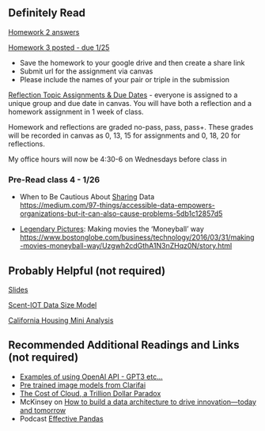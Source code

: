 ## Definitely Read
[Homework 2 answers](https://github.com/brook-miller/mbai-417-data/blob/main/enterprise-data-quality/homework/homework2-answers.ipynb)  

[Homework 3 posted - due 1/25](https://github.com/brook-miller/mbai-417-data/blob/main/emerging-cloud-data/homework/chompy_reviews.ipynb)
* Save the homework to your google drive and then create a share link
* Submit url for the assignment via canvas
* Please include the names of your pair or triple in the submission

[Reflection Topic Assignments & Due Dates](https://canvas.northwestern.edu/courses/160099/assignments) - everyone is assigned to a unique group and due date in canvas.  You will have both a reflection and a homework assignment in 1 week of class.

Homework and reflections are graded no-pass, pass, pass+.  These grades will be recorded in canvas as 0, 13, 15 for assignments and 0, 18, 20 for reflections.

My office hours will now be 4:30-6 on Wednesdays before class in 

### Pre-Read class 4 - 1/26
* When to Be Cautious About [Sharing](https://medium.com/97-things/accessible-data-empowers-organizations-but-it-can-also-cause-problems-5db1c12857d5) Data  
https://medium.com/97-things/accessible-data-empowers-organizations-but-it-can-also-cause-problems-5db1c12857d5   

* [Legendary Pictures](https://www.bostonglobe.com/business/technology/2016/03/31/making-movies-moneyball-way/Uzgwh2cdGthA1N3nZHqz0N/story.html): Making movies the ‘Moneyball’ way  
https://www.bostonglobe.com/business/technology/2016/03/31/making-movies-moneyball-way/Uzgwh2cdGthA1N3nZHqz0N/story.html


## Probably Helpful (not required)
[Slides](https://github.com/brook-miller/mbai-417-data/blob/main/emerging-cloud-data/emerging-data-cloud.pdf)

[Scent-IOT Data Size Model](https://github.com/brook-miller/mbai-417-data/blob/main/emerging-cloud-data/in-class/scent_iot.ipynb)

[California Housing Mini Analysis](https://github.com/brook-miller/mbai-417-data/blob/main/emerging-cloud-data/in-class/california_housing.ipynb)

## Recommended Additional Readings and Links (not required)
* [Examples of using OpenAI API - GPT3 etc...](https://beta.openai.com/examples)
* [Pre trained image models from Clarifai](https://www.clarifai.com/developers/pre-trained-models)
* [The Cost of Cloud, a Trillion Dollar Paradox](https://a16z.com/2021/05/27/cost-of-cloud-paradox-market-cap-cloud-lifecycle-scale-growth-repatriation-optimization/)
* McKinsey on [How to build a data architecture to drive innovation—today and tomorrow](https://www.mckinsey.com/~/media/McKinsey/Business%20Functions/McKinsey%20Digital/Our%20Insights/How%20to%20build%20a%20data%20architecture%20to%20drive%20innovation%20today%20and%20tomorrow/How-to-build-a-data-architecture-to-drive-innovation.pdf)
* Podcast [Effective Pandas](https://www.pythonpodcast.com/effective-pandas-book-episode-348/)

